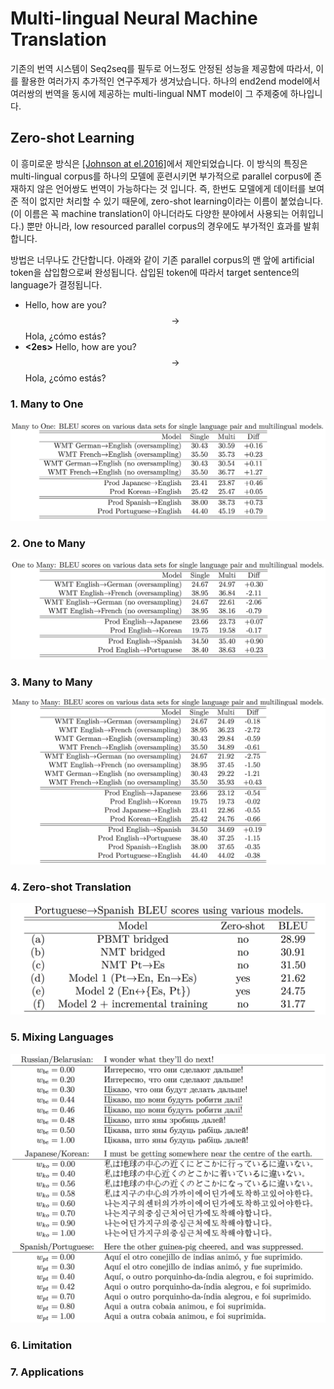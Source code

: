 # Multi-lingual Neural Machine Translation

기존의 번역 시스템이 Seq2seq를 필두로 어느정도 안정된 성능을 제공함에 따라서, 이를 활용한 여러가지 추가적인 연구주제가 생겨났습니다. 하나의 end2end model에서 여러쌍의 번역을 동시에 제공하는 multi-lingual NMT model이 그 주제중에 하나입니다.

## Zero-shot Learning

이 흥미로운 방식은 [\[Johnson at el.2016\]](https://arxiv.org/pdf/1611.04558.pdf)에서 제안되었습니다. 이 방식의 특징은 multi-lingual corpus를 하나의 모델에 훈련시키면 부가적으로 parallel corpus에 존재하지 않은 언어쌍도 번역이 가능하다는 것 입니다. 즉, 한번도 모델에게 데이터를 보여준 적이 없지만 처리할 수 있기 때문에, zero-shot learning이라는 이름이 붙었습니다. (이 이름은 꼭 machine translation이 아니더라도 다양한 분야에서 사용되는 어휘입니다.) 뿐만 아니라, low resourced parallel corpus의 경우에도 부가적인 효과를 발휘 합니다.

방법은 너무나도 간단합니다. 아래와 같이 기존 parallel corpus의 맨 앞에 artificial token을 삽입함으로써 완성됩니다. 삽입된 token에 따라서 target sentence의 language가 결정됩니다.

- Hello, how are you? $$ \rightarrow $$ Hola, ¿cómo estás?
- **\<2es\>** Hello, how are you? $$ \rightarrow $$ Hola, ¿cómo estás?

### 1. Many to One

![](/assets/nmt-zeroshot-1.png)

### 2. One to Many

![](/assets/nmt-zeroshot-2.png)

### 3. Many to Many

![](/assets/nmt-zeroshot-3.png)

### 4. Zero-shot Translation

![](/assets/nmt-zeroshot-4.png)

### 5. Mixing Languages

![](/assets/nmt-zeroshot-5.png)

### 6. Limitation

### 7. Applications



